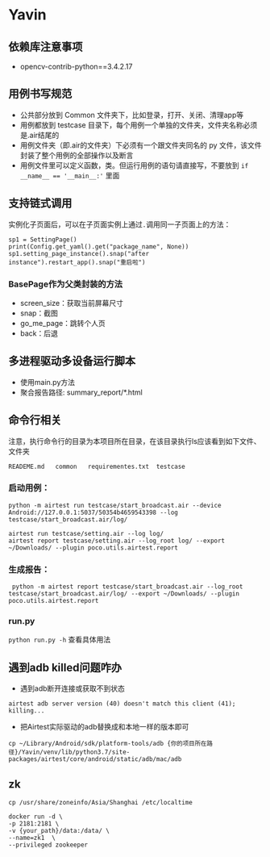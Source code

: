 # Yavin

## 依赖库注意事项
* opencv-contrib-python==3.4.2.17

## 用例书写规范
* 公共部分放到 Common 文件夹下，比如登录，打开、关闭、清理app等
* 用例都放到 testcase 目录下，每个用例一个单独的文件夹，文件夹名称必须是.air结尾的
* 用例文件夹（即.air的文件夹）下必须有一个跟文件夹同名的 py 文件，该文件封装了整个用例的全部操作以及断言
* 用例文件里可以定义函数，类。但运行用例的语句请直接写，不要放到 `if __name__ == '__main__:'` 里面
	
## 支持链式调用
实例化子页面后，可以在子页面实例上通过`.`调用同一子页面上的方法：
```
sp1 = SettingPage()
print(Config.get_yaml().get("package_name", None))
sp1.setting_page_instance().snap("after instance").restart_app().snap("重启啦")
```

### BasePage作为父类封装的方法
* screen_size：获取当前屏幕尺寸
* snap：截图
* go_me_page：跳转个人页
* back：后退

## 多进程驱动多设备运行脚本
* 使用main.py方法  
* 聚合报告路径: summary_report/*.html  

## 命令行相关
注意，执行命令行的目录为本项目所在目录，在该目录执行ls应该看到如下文件、文件夹

```
READEME.md   common   requirementes.txt  testcase
```
### 启动用例：

```
python -m airtest run testcase/start_broadcast.air --device Android://127.0.0.1:5037/50354b4659543398 --log testcase/start_broadcast.air/log/
```

```
airtest run testcase/setting.air --log log/
airtest report testcase/setting.air --log_root log/ --export ~/Downloads/ --plugin poco.utils.airtest.report
```

### 生成报告：

```
 python -m airtest report testcase/start_broadcast.air --log_root testcase/start_broadcast.air/log/ --export ~/Downloads/ --plugin poco.utils.airtest.report
```
### run.py
`python run.py -h` 查看具体用法

## 遇到adb killed问题咋办
* 遇到adb断开连接或获取不到状态  
```
airtest adb server version (40) doesn't match this client (41); killing...
```

* 把Airtest实际驱动的adb替换成和本地一样的版本即可  
```
cp ~/Library/Android/sdk/platform-tools/adb {你的项目所在路径}/Yavin/venv/lib/python3.7/site-packages/airtest/core/android/static/adb/mac/adb
```

## zk
```text
cp /usr/share/zoneinfo/Asia/Shanghai /etc/localtime
```
```text
docker run -d \
-p 2181:2181 \
-v {your_path}/data:/data/ \
--name=zk1  \
--privileged zookeeper
```